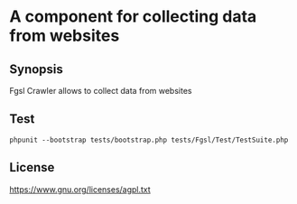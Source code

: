 # A component for collecting data from websites

## Synopsis

Fgsl Crawler allows to collect data from websites

## Test

    phpunit --bootstrap tests/bootstrap.php tests/Fgsl/Test/TestSuite.php

## License

https://www.gnu.org/licenses/agpl.txt
